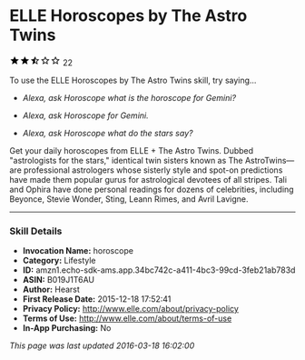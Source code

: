 # ELLE Horoscopes by The Astro Twins
![2.3 stars](../../../images/ic_star_black_18dp_1x.png)![2.3 stars](../../../images/ic_star_black_18dp_1x.png)![2.3 stars](../../../images/ic_star_half_black_18dp_1x.png)![2.3 stars](../../../images/ic_star_border_black_18dp_1x.png)![2.3 stars](../../../images/ic_star_border_black_18dp_1x.png) 22

To use the ELLE Horoscopes by The Astro Twins skill, try saying...

* *Alexa, ask Horoscope what is the horoscope for Gemini?*

* *Alexa, ask Horoscope for Gemini.*

* *Alexa, ask Horoscope what do the stars say?*

Get your daily horoscopes from ELLE + The Astro Twins. Dubbed "astrologists for the stars," identical twin sisters known as The AstroTwins—are professional astrologers whose sisterly style and spot-on predictions have made them popular gurus for astrological devotees of all stripes. Tali and Ophira have done personal readings for dozens of celebrities, including Beyonce, Stevie Wonder, Sting, Leann Rimes, and Avril Lavigne.

***

### Skill Details

* **Invocation Name:** horoscope
* **Category:** Lifestyle
* **ID:** amzn1.echo-sdk-ams.app.34bc742c-a411-4bc3-99cd-3feb21ab783d
* **ASIN:** B019J1T6AU
* **Author:** Hearst
* **First Release Date:** 2015-12-18 17:52:41
* **Privacy Policy:** http://www.elle.com/about/privacy-policy
* **Terms of Use:** http://www.elle.com/about/terms-of-use
* **In-App Purchasing:** No

*This page was last updated 2016-03-18 16:02:00*
